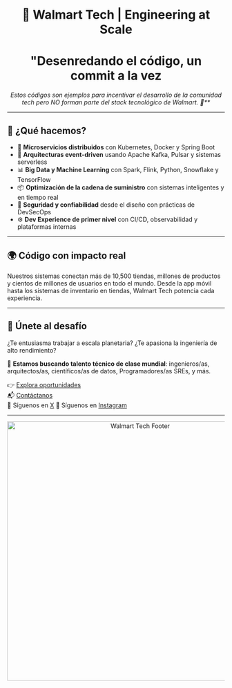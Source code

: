 
<h1 align="center">🚀 Walmart Tech | Engineering at Scale</h1>
<h1 align="center">"Desenredando el código, un commit a la vez</h1>

<p align="center">
  <em>Estos códigos son ejemplos para incentivar el desarrollo de la comunidad tech pero NO forman parte del stack tecnológico de Walmart. 🙂**</em>
</p>

---

## 🧠 ¿Qué hacemos?

- 🔄 **Microservicios distribuidos** con Kubernetes, Docker y Spring Boot
- 🧩 **Arquitecturas event-driven** usando Apache Kafka, Pulsar y sistemas serverless
- 📊 **Big Data y Machine Learning** con Spark, Flink, Python, Snowflake y TensorFlow
- 📦 **Optimización de la cadena de suministro** con sistemas inteligentes y en tiempo real
- 🔐 **Seguridad y confiabilidad** desde el diseño con prácticas de DevSecOps
- ⚙️ **Dev Experience de primer nivel** con CI/CD, observabilidad y plataformas internas

---

## 🌍 Código con impacto real

Nuestros sistemas conectan más de 10,500 tiendas, millones de productos y cientos de millones de usuarios en todo el mundo. Desde la app móvil hasta los sistemas de inventario en tiendas, Walmart Tech potencia cada experiencia.

---

## 💙 Únete al desafío

¿Te entusiasma trabajar a escala planetaria?
¿Te apasiona la ingeniería de alto rendimiento?

🎯 **Estamos buscando talento técnico de clase mundial**: ingenieros/as, arquitectos/as, científicos/as de datos, Programadores/as SREs, y más.

👉 [Explora oportunidades](https://www.esteesellugar.com/empleosentecnologiawalmart)  
📬 [Contáctanos](https://www.esteesellugar.com/empleosentecnologiawalmart)  
📣 Síguenos en [X](https://x.com/TrabajaenWalMx)
📣 Síguenos en [Instagram](https://www.instagram.com/trabaja.walmart.mx?)

---

<p align="center">
  <img src="https://your-cdn.com/walmart-tech-footer.png" alt="Walmart Tech Footer" width="600px" />
</p>

